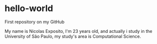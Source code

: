 # hello-world
First repository on my GitHub

My name is Nicolas Exposito, I'm 23 years old, and actually i study in the University of São Paulo, my study's area is Computational Science.

